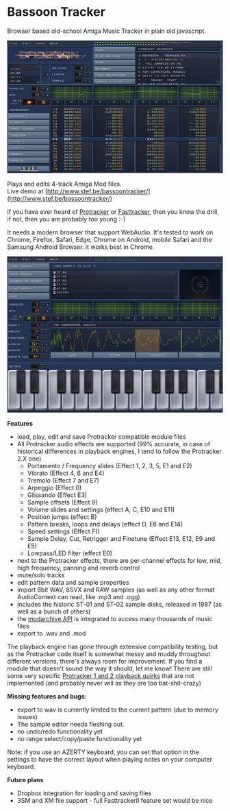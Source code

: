 # Bassoon Tracker

Browser based old-school Amiga Music Tracker in plain old javascript.

![Bassoon Tracker](./skin/screenshot.png?raw=true)

Plays and edits 4-track Amiga Mod files.  
Live demo at [http://www.stef.be/bassoontracker/](http://www.stef.be/bassoontracker/)

If you have ever heard of [Protracker](https://en.wikipedia.org/wiki/Protracker) or [Fasttracker](https://en.wikipedia.org/wiki/FastTracker_2), then you know the drill,   
if not, then you are probably too young :-)

It needs a modern browser that support WebAudio.
It's tested to work on Chrome, Firefox, Safari, Edge, Chrome on Android, mobile Safari and the Samsung Android Browser.
it works best in Chrome.

![Bassoon Tracker](./skin/screenshot2.png?raw=true)

**Features**
- load, play, edit and save Protracker compatible module files  
- All Protracker audio effects are supported (99% accurate, in case of historical differences in playback engines, I tend to follow the Protracker 2.X one)
  - Portamento / Frequency slides (Effect 1, 2, 3, 5, E1 and E2)
  - Vibrato (Effect 4, 6 and E4)
  - Tremolo (Effect 7 and E7)
  - Arpeggio (Effect 0)
  - Glissando (Effect E3)
  - Sample offsets (Effect 9)
  - Volume slides and settings (effect A, C, E10 and E11)
  - Position jumps (effect B)
  - Pattern breaks, loops and delays (effect D, E6 and E14)
  - Speed settings (Effect F))
  - Sample Delay, Cut, Retrigger and Finetune (Effect E13, E12, E9 and E5)
  - Lowpass/LED filter (effect E0)
- next to the Protracker effects, there are per-channel effects for low, mid, high frequency, panning and reverb control
- mute/solo tracks  
- edit pattern data and sample properties  
- import 8bit WAV, 8SVX and RAW samples (as well as any other format AudioContext can read, like .mp3 and .ogg) 
- includes the historic ST-01 and ST-02 sample disks, released in 1987 (as well as a bunch of others)
- the [modarchive API](https://modarchive.org/) is integrated to access many thousands of music files
- export to .wav and .mod

The playback engine has gone through extensive compatibility testing, but as the Protracker code itself is somewhat messy and muddy
throughout different versions, there's always room for improvement.
If you find a module that doesn't sound the way it should, let me know!
There are still some very specific [Protracker 1 and 2 playback quirks](http://www.stef.be/bassoontracker/docs/trackerQuircks.txt) that are not implemented (and probably never will as they are too bat-shit-crazy)

**Missing features and bugs:**
 - export to wav is currently limited to the current pattern (due to memory issues)
 - The sample editor needs fleshing out.
 - no undo/redo functionality yet
 - no range select/copy/paste functionality yet
 
Note: if you use an AZERTY keyboard, you can set that option in the settings to have the correct layout when playing notes on your computer keyboard.


**Future plans**
  - Dropbox integration for loading and saving files
  - 3SM and XM file support - full FasttrackerII feature set would be nice
